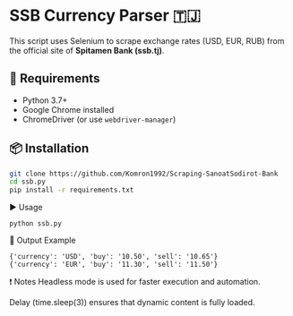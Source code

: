 # SSB Currency Parser 🇹🇯

This script uses Selenium to scrape exchange rates (USD, EUR, RUB) from the official site of **Spitamen Bank (ssb.tj)**.

## 🔧 Requirements

- Python 3.7+
- Google Chrome installed
- ChromeDriver (or use `webdriver-manager`)

## 📦 Installation

```bash
git clone https://github.com/Komron1992/Scraping-SanoatSodirot-Bank
cd ssb.py
pip install -r requirements.txt
```
▶️ Usage
```
python ssb.py
```
📌 Output Example
```
{'currency': 'USD', 'buy': '10.50', 'sell': '10.65'}
{'currency': 'EUR', 'buy': '11.30', 'sell': '11.50'}
```
❗ Notes
Headless mode is used for faster execution and automation.

Delay (time.sleep(3)) ensures that dynamic content is fully loaded.
